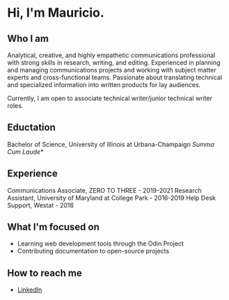 # Hi, I'm Mauricio.

## Who I am
Analytical, creative, and highly empathetic communications professional with strong skills in research, writing, and editing. Experienced in planning and managing communications projects and working with subject matter experts and cross-functional teams. Passionate about translating technical and specialized information into written products for lay audiences.

Currently, I am open to associate technical writer/junior technical writer roles. 

## Eductation
Bachelor of Science, University of Illinois at Urbana-Champaign 
*Summa Cum Laude**

## Experience
Communications Associate, ZERO TO THREE - 2019-2021
Research Assistant, University of Maryland at College Park - 2016-2019
Help Desk Support, Westat - 2016

## What I'm focused on
- Learning web development tools through the Odin Project
- Contributing documentation to open-source projects

## How to reach me
- [LinkedIn](https://www.linkedin.com/in/mauricio-dominguez)





